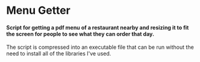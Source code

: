 # Menu Getter
#### Script for getting a pdf menu of a restaurant nearby and resizing it to fit the screen for people to see what they can order that day.

The script is compressed into an executable file that can be run without the need to install all of the libraries I've used.
